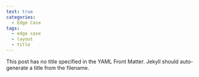 ```yaml
---
test: true
categories:
  - Edge Case
tags:
  - edge case
  - layout
  - title
---
```


This post has no title specified in the YAML Front Matter. Jekyll should
auto-generate a title from the filename.
